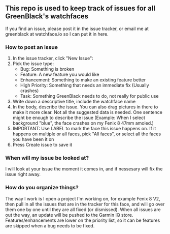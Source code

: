 ## This repo is used to keep track of issues for all GreenBlack's watchfaces


If you find an issue, please post it in the issue tracker, or email me at greenblack at watchface.io so I can put it in here.



### How to post an issue
1. In the issue tracker, click "New Issue": 
2. Pick the issue type:
   - Bug: Something is broken 
   - Feature: A new feature you would like
   - Enhancement: Something to make an existing feature better
   - High Priority: Something that needs an immediate fix (Usually crashes)
   - Task: Something GreenBlack needs to do, not really for public use
3. Write down a descriptive title, include the watchface name
4. In the body, describe the issue. You can also drag pictures in there to make it more clear. Not all the suggested data is needed. One sentence might be enough to describe the issue (Example: When I select background "blue", the face crashes on my Fenix 8 47mm amoled.)
5. IMPORTANT: Use LABEL to mark the face this issue happens on. If it happens on multiple or all faces, pick "All faces", or select all the faces you have been it on
6. Press Create issue to save it


### When will my issue be looked at?
I will look at your issue the moment it comes in, and if nessesary will fix the issue right away.


### How do you organize things?
The way I work is I open a project I'm working on, for example Fenix 8 V2, then pull in all the issues that are in the tracker for this face, and will go over them one by one until they are all fixed (or dismissed). When all issues are out the way, an update will be pushed to the Garmin IQ store. Features/enhancements are lower on the priority list, so it can be features are skipped when a bug needs to be fixed.

